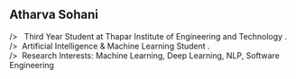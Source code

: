 <!--Intro Section-->
## Atharva Sohani
/>&nbsp;&nbsp; Third Year Student at Thapar Institute of Engineering and Technology .<br>
/>&nbsp;&nbsp;Artificial Intelligence & Machine Learning Student .<br>
/>&nbsp;&nbsp;Research Interests: Machine Learning, Deep Learning, NLP, Software Engineering <br>
&nbsp;&nbsp;&nbsp;&nbsp;&nbsp;&nbsp; &nbsp;&nbsp; <br>





